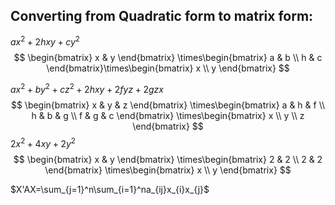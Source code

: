 ## Converting from Quadratic form to matrix form:

$ax^2+2hxy+cy^2$
$$
\begin{bmatrix}
x & y
\end{bmatrix} \times\begin{bmatrix}
a & b \\
h & c
\end{bmatrix}\times\begin{bmatrix}
x \\
y
\end{bmatrix}
$$

$ax^2+by^2+cz^2+2hxy+2fyz+2gzx$
$$
\begin{bmatrix}
x & y & z
\end{bmatrix} \times\begin{bmatrix}
a & h & f \\
h & b & g \\
f & g & c
\end{bmatrix} \times\begin{bmatrix}
x \\
y \\
z
\end{bmatrix}
$$
$2x^2+4xy+2y^2$
$$
\begin{bmatrix}
x & y
\end{bmatrix} \times\begin{bmatrix}
2 & 2 \\
2 & 2
\end{bmatrix} \times\begin{bmatrix}
x \\
y
\end{bmatrix}
$$

$X'AX=\sum_{j=1}^n\sum_{i=1}^na_{ij}x_{i}x_{j}$